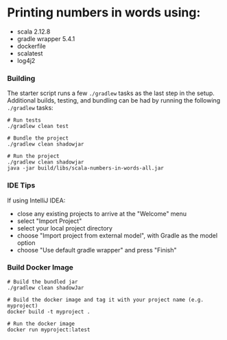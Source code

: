 # Printing numbers in words using:

- scala 2.12.8
- gradle wrapper 5.4.1
- dockerfile
- scalatest
- log4j2


### Building

The starter script runs a few `./gradlew` tasks as the last step in the setup. Additional builds, testing, and 
bundling can be had by running the following `./gradlew` tasks:
```
# Run tests
./gradlew clean test

# Bundle the project
./gradlew clean shadowjar

# Run the project
./gradlew clean shadowjar
java -jar build/libs/scala-numbers-in-words-all.jar
```

### IDE Tips 

If using IntelliJ IDEA:
* close any existing projects to arrive at the "Welcome" menu
* select "Import Project"
* select your local project directory
* choose "Import project from external model", with Gradle as the model option
* choose "Use default gradle wrapper" and press "Finish"

### Build Docker Image
```
# Build the bundled jar
./gradlew clean shadowJar

# Build the docker image and tag it with your project name (e.g. myproject)
docker build -t myproject .

# Run the docker image
docker run myproject:latest
```
